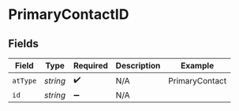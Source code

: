 # PrimaryContactID


## Fields

| Field              | Type               | Required           | Description        | Example            |
| ------------------ | ------------------ | ------------------ | ------------------ | ------------------ |
| `atType`           | *string*           | :heavy_check_mark: | N/A                | PrimaryContact     |
| `id`               | *string*           | :heavy_minus_sign: | N/A                |                    |
